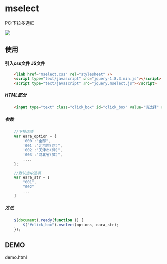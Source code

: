 # mselect 
PC:下拉多选框

<img src="https://github.com/luoxt/mselect/blob/master/demo.png" />

## 使用
 
#### 引入css文件 JS文件 
```html
	<link href="mselect.css" rel="stylesheet" />
	<script type="text/javascript" src="jquery-1.8.3.min.js"></script>
	<script type="text/javascript" src="jquery.mselect.js"></script>
```


##### HTML部分
```html
	<input type="text" class="click_box" id="click_box" value="请选择" readonly/>
```
##### 参数
```js
	//下拉选项	
	var eara_option = {
		'000':"全部",
		'001':"北京市(京)",
		'002':"天津市(津)",
		'003':"河北省(冀)",
		....
	};
```
```js
	//默认选中选项
	var eara_str = [
		"001",
		"002"
		...
	]
```
##### 方法
```js
	$(document).ready(function () {
		$("#click_box").mselect(options, eara_str);
	});
```

## DEMO
demo.html
